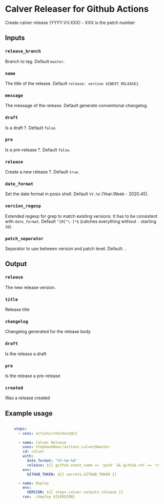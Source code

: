 # Calver Releaser for Github Actions

Create calver release (YYYY.VV.XXX) - XXX is the patch number

## Inputs

### `release_branch`

Branch to tag. Default `master`.

### `name`

The title of the release. Default `release: version ${NEXT_RELEASE}`.

### `message`

The message of the release. Default generate conventional changelog.

### `draft`

Is a draft ?. Default `false`.

### `pre`

Is a pre-release ?. Default `false`.

### `release`

Create a new release ?. Default `true`.

### `date_format`

Set the date format in posix shell. Default `%Y.%V` (Year.Week - 2020.45).

### `version_regexp`

Extended regexp for grep to match existing versions. It has to be consistent with `date_format`. Default `^20[^\-]*$` (catches everything without `-` starting `20`).

### `patch_separator`

Separator to use between version and patch level. Default: `.`

## Output

### `release`

The new release version.

### `title`

Release title

### `changelog`

Changelog generated for the release body

### `draft`

Is the release a draft

### `pre`

Is the release a pre-release

### `created`

Was a release created

## Example usage

```yaml

    steps:
      - uses: actions/checkout@v2
        
      - name: Calver Release
        uses: StephaneBour/actions-calver@master
        id: calver
        with:
          date_format: "%Y-%m-%d"
          release: ${{ github.event_name == 'push' && github.ref == 'refs/heads/master' }}
        env:
          GITHUB_TOKEN: ${{ secrets.GITHUB_TOKEN }}

      - name: Deploy
        env:
          VERSION: ${{ steps.calver.outputs.release }}
        run: ./deploy ${VERSION}
```
